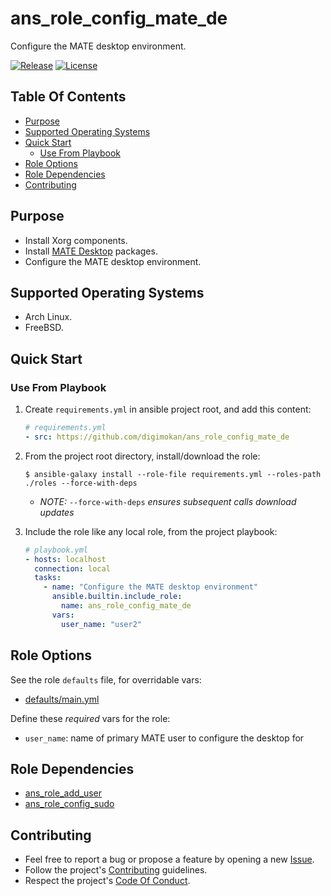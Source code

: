 # ans_role_config_mate_de

Configure the MATE desktop environment.

[![Release](https://img.shields.io/github/release/digimokan/ans_role_config_mate_de.svg?label=release)](https://github.com/digimokan/ans_role_config_mate_de/releases/latest "Latest Release Notes")
[![License](https://img.shields.io/badge/license-MIT-blue.svg?label=license)](LICENSE.md "Project License")

## Table Of Contents

* [Purpose](#purpose)
* [Supported Operating Systems](#supported-operating-systems)
* [Quick Start](#quick-start)
    * [Use From Playbook](#use-from-playbook)
* [Role Options](#role-options)
* [Role Dependencies](#role-dependencies)
* [Contributing](#contributing)

## Purpose

* Install Xorg components.
* Install [MATE Desktop](https://mate-desktop.org/) packages.
* Configure the MATE desktop environment.

## Supported Operating Systems

* Arch Linux.
* FreeBSD.

## Quick Start

### Use From Playbook

1. Create `requirements.yml` in ansible project root, and add this content:

   ```yaml
   # requirements.yml
   - src: https://github.com/digimokan/ans_role_config_mate_de
   ```

2. From the project root directory, install/download the role:

   ```shell
   $ ansible-galaxy install --role-file requirements.yml --roles-path ./roles --force-with-deps
   ```

   * _NOTE:_ `--force-with-deps` _ensures subsequent calls download updates_

3. Include the role like any local role, from the project playbook:

   ```yaml
   # playbook.yml
   - hosts: localhost
     connection: local
     tasks:
       - name: "Configure the MATE desktop environment"
         ansible.builtin.include_role:
           name: ans_role_config_mate_de
         vars:
           user_name: "user2"
   ```

## Role Options

See the role `defaults` file, for overridable vars:

  * [defaults/main.yml](../defaults/main.yml)

Define these _required_ vars for the role:

  * `user_name`: name of primary MATE user to configure the desktop for

## Role Dependencies

* [ans_role_add_user](https://github.com/digimokan/ans_role_add_user)
* [ans_role_config_sudo](https://github.com/digimokan/ans_role_config_sudo)

## Contributing

* Feel free to report a bug or propose a feature by opening a new
  [Issue](https://github.com/digimokan/ans_role_config_mate_de/issues).
* Follow the project's [Contributing](CONTRIBUTING.md) guidelines.
* Respect the project's [Code Of Conduct](CODE_OF_CONDUCT.md).

